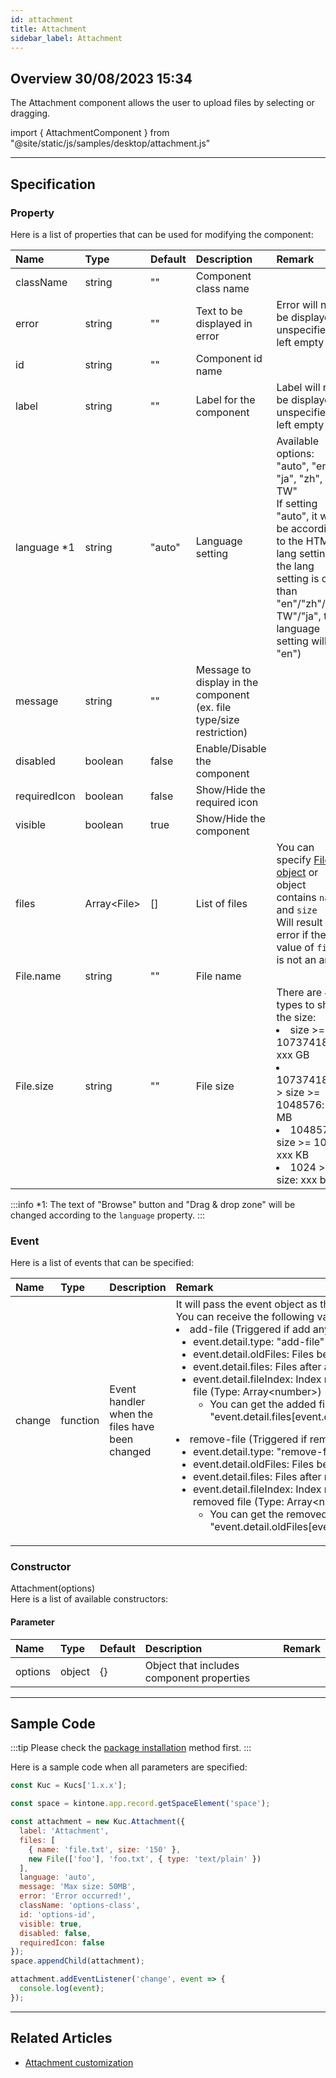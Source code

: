 ```yaml
---
id: attachment
title: Attachment
sidebar_label: Attachment
---
```


## Overview 30/08/2023 15:34

The Attachment component allows the user to upload files by selecting or dragging.

import { AttachmentComponent } from "@site/static/js/samples/desktop/attachment.js"

<AttachmentComponent />

---

## Specification

### Property
Here is a list of properties that can be used for modifying the component:

| Name   | Type | Default | Description | Remark |
| :--- | :--- | :--- | :--- | :--- |
| className | string | ""  | Component class name | |
| error | string | ""  | Text to be displayed in error | Error will not be displayed if unspecified or left empty |
| id | string | ""  | Component id name | |
| label | string | ""  | Label for the component | Label will not be displayed if unspecified or left empty |
| language *1 | string | "auto"  | Language setting | Available options: "auto", "en", "ja", "zh", "zh-TW"<br/>If setting "auto", it will be according to the HTML lang setting (If the lang setting is other than "en"/"zh"/"zh-TW"/"ja", the language setting will be "en") |
| message | string | ""  | Message to display in the component (ex. file type/size restriction) | |
| disabled | boolean | false | Enable/Disable the component | |
| requiredIcon | boolean | false | Show/Hide the required icon | |
| visible | boolean | true | Show/Hide the component | |
| files | Array<File\> | [] | List of files | You can specify [File object](https://developer.mozilla.org/en-US/docs/Web/API/File) or object contains `name` and `size`<br/>Will result an error if the value of `files` is not an array |
| File.name | string | "" | File name | |
| File.size | string | "" | File size | There are 4 types to show the size:<li>size >= 1073741824: xxx GB</li><li>1073741824 > size >= 1048576: xxx MB</li><li>1048576 > size >= 1024: xxx KB</li><li>1024 > size: xxx bytes</li> |

:::info
*1: The text of "Browse" button and "Drag & drop zone" will be changed according to the `language` property.
:::

### Event

Here is a list of events that can be specified:

| Name | Type | Description | Remark |
| :--- | :--- | :--- | :--- |
| change | function | Event handler when the files have been changed | It will pass the event object as the argument<br/>You can receive the following values in event.detail <li>add-file (Triggered if add any file)<ul><li>event.detail.type: "add-file"</li><li>event.detail.oldFiles: Files before add</li><li>event.detail.files: Files after add</li><li>event.detail.fileIndex: Index number of the added file (Type: Array<number\>)<ul><li>You can get the added file by "event.detail.files[event.detail.fileIndex[x]]"</li></ul></li></ul></li><li>remove-file (Triggered if remove any file)<ul><li>event.detail.type: "remove-file"</li><li>event.detail.oldFiles: Files before remove</li><li>event.detail.files: Files after remove</li><li>event.detail.fileIndex: Index number of the removed file (Type: Array<number\>)<ul><li>You can get the removed file by "event.detail.oldFiles[event.detail.fileIndex[x]]"</li></ul></li></ul></li> |

### Constructor

Attachment(options)<br/>
Here is a list of available constructors:

#### Parameter
| Name | Type | Default | Description | Remark |
| :--- | :--- | :--- | :--- | :--- |
| options  | object | {} | Object that includes component properties |  |

---
## Sample Code

:::tip
Please check the [package installation](../../getting-started/quick-start#installation) method first.
:::

Here is a sample code when all parameters are specified:
``` javascript
const Kuc = Kucs['1.x.x'];

const space = kintone.app.record.getSpaceElement('space');

const attachment = new Kuc.Attachment({
  label: 'Attachment',
  files: [
    { name: 'file.txt', size: '150' },
    new File(['foo'], 'foo.txt', { type: 'text/plain' })
  ],
  language: 'auto',
  message: 'Max size: 50MB',
  error: 'Error occurred!',
  className: 'options-class',
  id: 'options-id',
  visible: true,
  disabled: false,
  requiredIcon: false
});
space.appendChild(attachment);

attachment.addEventListener('change', event => {
  console.log(event);
});
```

---

## Related Articles

- [Attachment customization](../../guides/attachment-customization.md)
